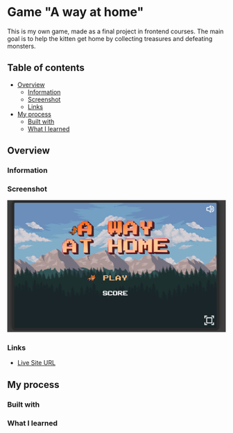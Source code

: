# Game "A way at home"

This is my own game, made as a final project in frontend courses. The main goal is to help the kitten get home by collecting treasures and defeating monsters.

## Table of contents

- [Overview](#overview)
  - [Information](#information)
  - [Screenshot](#screenshot)
  - [Links](#links)
- [My process](#my-process)
  - [Built with](#built-with)
  - [What I learned](#what-i-learned)

## Overview

### Information

<!-- Users should be able to:

- View the optimal layout for the app depending on their device's screen size
- See hover states for all interactive elements on the page
- Navigate between Home, Movies, TV Series, and Bookmarked Shows pages
- Add/Remove bookmarks from all movies and TV series
- Search for relevant shows on all pages
- **Bonus**: We provide authentication screen (sign-up/login) designs if you'd like to create an auth flow -->

### Screenshot

![](./main.png)

### Links

- [Live Site URL](https://way-at-home.netlify.app/)

## My process

### Built with

<!-- - Semantic HTML5 markup
- Flexbox
- CSS Grid
- Pug
- SCSS
- Native JavaScript
- Webpack
- Swiper JS - slider
- SweetAlert JS - for pop-ups
- Simple Notify JS - for notifications
- Firebase - for storing user data -->

### What I learned

<!-- Firebase, authentication, authorization, SPA, debounce function -->
